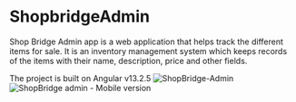 # ShopbridgeAdmin

Shop Bridge Admin app is a web application that helps track the different items for sale. It is an inventory management system which keeps records of the items with their name, description, price and other fields.

The project is built on Angular v13.2.5
![ShopBridge-Admin](https://user-images.githubusercontent.com/37466111/156913204-39605dec-564c-447a-92ae-e04fa4fd5204.png)![ShopBridge admin - Mobile version](https://user-images.githubusercontent.com/37466111/156913272-1a935556-6c27-4863-9071-080f2b08c174.png)

